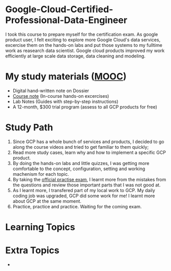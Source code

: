 # Google-Cloud-Certified-Professional-Data-Engineer

I took this course to prepare myself for the certification exam. As google product user, I felt exciting to explore more Google Cloud's data services, excercise them on the hands-on labs and put those systems to my fulltime work as reasearch data scientist. Google cloud products improved my work efficiently at large scale data storage, data cleaning and modeling. 

# My study materials ([MOOC](https://linuxacademy.com/course/google-cloud-certified-professional-data-engineer/))
* Digital hand-written note on Dossier
* [Course note](course_hands_on_exercises.pdf) (In-course hands-on excercises)
* Lab Notes (Guides  with step-by-step instructions) 
* A 12-month, $300 trial program (assess to all GCP products for free)

# Study Path
1. Since GCP has a whole bunch of services and products, I decided to go along the course videos and tried to get familiar to them quickly;
2. Read more study cases, learn why and how to implement a specific GCP product.
3. By doing the hands-on labs and little quizzes, I was getting more comfortable to the concept, configuration, setting and working machenism for each topic.
4. By taking the [official practise exam](https://cloud.google.com/certification/practice-exam/data-engineer), I learnt more from the mistakes from the questions and review those important parts that I was not good at.
5. As I learnt more, I transfered part of my local work to GCP. My daily coding job was upgraded, GCP did some work for me! I learnt more about GCP at the same moment.
6. Practice, practice and practice. Waiting for the coming exam.

# Learning Topics

# Extra Topics
* 
